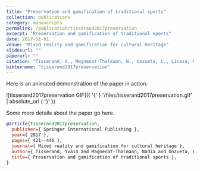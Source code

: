 ```yaml
---
title: "Preservation and gamification of traditional sports"
collection: publications
category: manuscripts
permalink: /publication/tisserand2017preservation
excerpt: "Preservation and gamification of traditional sports"
date: 2017-01-01
venue: "Mixed reality and gamification for cultural heritage"
slidesurl: ""
paperurl: ""
citation: "Tisserand, Y., Magnenat-Thalmann, N., Unzueta, L., Linaza, M., Ahmadi, A., O’Connor, N., Zioulis, N., Zarpalas, D. & Daras, P. (2017). "Preservation and gamification of traditional sports." Mixed reality and gamification for cultural heritage. 421--446."
bibtexname: "tisserand2017preservation"
---
```


Here is an animated demonstration of the paper in action:

![tisserand2017preservation GIF]({ '{' } '/files/tisserand2017preservation.gif' | absolute_url { '}' })

Some more details about the paper go here.

```bibtex
@article{tisserand2017preservation,
  publisher={ Springer International Publishing },
  year={ 2017 },
  pages={ 421--446 },
  journal={ Mixed reality and gamification for cultural heritage },
  author={ Tisserand, Yvain and Magnenat-Thalmann, Nadia and Unzueta, Luis and Linaza, Maria T and Ahmadi, Amin and O’Connor, Noel E and Zioulis, Nikolaos and Zarpalas, Dimitrios and Daras, Petros },
  title={ Preservation and gamification of traditional sports },
}
```

